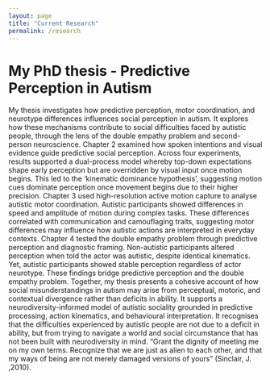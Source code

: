 ```yaml
---
layout: page
title: "Current Research"
permalink: /research
---
```

# My PhD thesis - Predictive Perception in Autism
My thesis investigates how predictive perception, motor coordination, and neurotype differences influences social perception in autism. It explores how these mechanisms contribute to social difficulties faced by autistic people, through the lens of the double empathy problem and second-person neuroscience.
Chapter 2 examined how spoken intentions and visual evidence guide predictive social perception. Across four experiments, results supported a dual-process model whereby top-down expectations shape early perception but are overridden by visual input once motion begins. This led to the ‘kinematic dominance hypothesis’, suggesting motion cues dominate perception once movement begins due to their higher precision.
Chapter 3 used high-resolution active motion capture to analyse autistic motor coordination. Autistic participants showed differences in speed and amplitude of motion during complex tasks. These differences correlated with communication and camouflaging traits, suggesting motor differences may influence how autistic actions are interpreted in everyday contexts.
Chapter 4 tested the double empathy problem through predictive perception and diagnostic framing. Non-autistic participants altered perception when told the actor was autistic, despite identical kinematics. Yet, autistic participants showed stable perception regardless of actor neurotype. These findings bridge predictive perception and the double empathy problem. 
Together, my thesis presents a cohesive account of how social misunderstandings in autism may arise from perceptual, motoric, and contextual divergence rather than deficits in ability. It supports a neurodiversity-informed model of autistic sociality grounded in predictive processing, action kinematics, and behavioural interpretation. It recognises that the difficulties experienced by autistic people are not due to a deficit in ability, but from trying to navigate a world and social circumstance that has not been built with neurodiversity in mind. 
“Grant  the dignity of meeting me on my own terms. Recognize that we are just as alien to each other, and that my ways of being are not merely damaged versions of yours” (Sinclair, J. ,2010).
